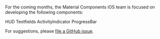 For the coming months, the Material Components iOS team is focused on developing the following components:

HUD
Textfields
ActivityIndicator
ProgressBar

For suggestions, please [file a GitHub issue](https://github.com/google/material-components-ios/issues).
